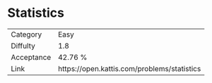 # Statistics

<table>
    <tr>
        <td>Category</td>
        <td>Easy</td>
    </tr>
    <tr>
        <td>Diffulty</td>
        <td>1.8</td>
    </tr>
    <tr>
        <td>Acceptance</td>
        <td>42.76 %</td>
    </tr>
    <tr>
        <td>Link</td>
        <td>https://open.kattis.com/problems/statistics</td>
    </tr>
</table>